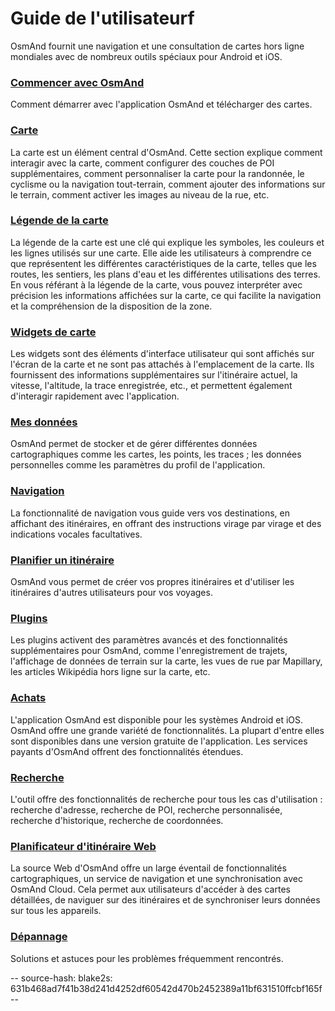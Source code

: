 # Guide de l'utilisateurf

OsmAnd fournit une navigation et une consultation de cartes hors ligne mondiales avec de nombreux outils spéciaux pour Android et iOS.


### [Commencer avec OsmAnd](./start-with/index.md)

Comment démarrer avec l'application OsmAnd et télécharger des cartes.

### [Carte](./map/index.md)

La carte est un élément central d'OsmAnd. Cette section explique comment interagir avec la carte, comment configurer des couches de POI supplémentaires, comment personnaliser la carte pour la randonnée, le cyclisme ou la navigation tout-terrain, comment ajouter des informations sur le terrain, comment activer les images au niveau de la rue, etc.

### [Légende de la carte](./map-legend/index.md)

La légende de la carte est une clé qui explique les symboles, les couleurs et les lignes utilisés sur une carte. Elle aide les utilisateurs à comprendre ce que représentent les différentes caractéristiques de la carte, telles que les routes, les sentiers, les plans d'eau et les différentes utilisations des terres. En vous référant à la légende de la carte, vous pouvez interpréter avec précision les informations affichées sur la carte, ce qui facilite la navigation et la compréhension de la disposition de la zone.

### [Widgets de carte](./widgets/index.md)

Les widgets sont des éléments d'interface utilisateur qui sont affichés sur l'écran de la carte et ne sont pas attachés à l'emplacement de la carte. Ils fournissent des informations supplémentaires sur l'itinéraire actuel, la vitesse, l'altitude, la trace enregistrée, etc., et permettent également d'interagir rapidement avec l'application.

### [Mes données](./personal/index.md)

OsmAnd permet de stocker et de gérer différentes données cartographiques comme les cartes, les points, les traces ; les données personnelles comme les paramètres du profil de l'application.

### [Navigation](./navigation/index.md)

La fonctionnalité de navigation vous guide vers vos destinations, en affichant des itinéraires, en offrant des instructions virage par virage et des indications vocales facultatives.


### [Planifier un itinéraire](./plan-route/index.md)

OsmAnd vous permet de créer vos propres itinéraires et d'utiliser les itinéraires d'autres utilisateurs pour vos voyages.

### [Plugins](./plugins/index.md)

Les plugins activent des paramètres avancés et des fonctionnalités supplémentaires pour OsmAnd, comme l'enregistrement de trajets, l'affichage de données de terrain sur la carte, les vues de rue par Mapillary, les articles Wikipédia hors ligne sur la carte, etc.

### [Achats](./purchases/index.md)

L'application OsmAnd est disponible pour les systèmes Android et iOS. OsmAnd offre une grande variété de fonctionnalités. La plupart d'entre elles sont disponibles dans une version gratuite de l'application. Les services payants d'OsmAnd offrent des fonctionnalités étendues.

### [Recherche](./search/index.md)

L'outil offre des fonctionnalités de recherche pour tous les cas d'utilisation : recherche d'adresse, recherche de POI, recherche personnalisée, recherche d'historique, recherche de coordonnées.

### [Planificateur d'itinéraire Web](./web/index.md)

La source Web d'OsmAnd offre un large éventail de fonctionnalités cartographiques, un service de navigation et une synchronisation avec OsmAnd Cloud. Cela permet aux utilisateurs d'accéder à des cartes détaillées, de naviguer sur des itinéraires et de synchroniser leurs données sur tous les appareils.

### [Dépannage](./troubleshooting/index.md)

Solutions et astuces pour les problèmes fréquemment rencontrés.

-- source-hash: blake2s: 631b468ad7f41b38d241d4252df60542d470b2452389a11bf631510ffcbf165f --
